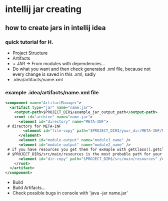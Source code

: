 # intellij jar creating
## how to create jars in intellij idea
### quick tutorial for H.

* Project Structure
* Artifacts
* \+ JAR -> From modules with dependencies...
* Do what you want and then check generated .xml file, because not every change is saved in this .xml, sadly
* .idea/artifacts/name.xml

### example .idea/artifacts/name.xml file
```xml
<component name="ArtifactManager">
  <artifact type="jar" name="name:jar">
    <output-path>$PROJECT_DIR$/example_jar_output_path</output-path>
    <root id="archive" name="name.jar">
      <element id="directory" name="META-INF">
 # directory for META-INF 
        <element id="file-copy" path="$PROJECT_DIR$/your_dir/META-INF/MANIFEST.MF" /> 
      </element>
      <element id="module-output" name="module1_name" />
      <element id="module-output" name="module2_name" />
 # if you have resources you get them for exmaple with getClass().getClassLoader().getResource("resource_name")
 # $PROJECT_DIR$/src/main/resources is the most probable path for your resources
      <element id="dir-copy" path="$PROJECT_DIR$/src/main/resources" />  
    </root>
  </artifact>
</component>
```

* Build
* Build Artifacts...
* Check possible bugs in console with 'java -jar name.jar'


